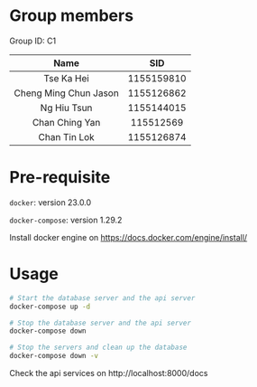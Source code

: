 # Group members
Group ID: C1 

|Name|SID|
|:-:|:-:|
|Tse Ka Hei|1155159810| 
|Cheng Ming Chun Jason|1155126862| 
|Ng Hiu Tsun|1155144015| 
|Chan Ching Yan|115512569| 
|Chan Tin Lok|1155126874|


# Pre-requisite
`docker`: version 23.0.0

`docker-compose`: version 1.29.2

Install docker engine on https://docs.docker.com/engine/install/


# Usage
```bash
# Start the database server and the api server
docker-compose up -d

# Stop the database server and the api server
docker-compose down

# Stop the servers and clean up the database
docker-compose down -v
```

Check the api services on http://localhost:8000/docs
